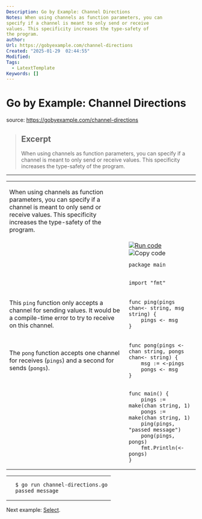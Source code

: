 ```yaml
---
Description: Go by Example: Channel Directions
Notes: When using channels as function parameters, you can
specify if a channel is meant to only send or receive
values. This specificity increases the type-safety of
the program.
author: 
Url: https://gobyexample.com/channel-directions
Created: "2025-01-29  02:44:55"
Modified: 
Tags:
  - LatextTemplate
Keywords: []
---
```


# Go by Example: Channel Directions

source: https://gobyexample.com/channel-directions

> ## Excerpt
> When using channels as function parameters, you can
specify if a channel is meant to only send or receive
values. This specificity increases the type-safety of
the program.

---
<table><tbody><tr><td><p>When using channels as function parameters, you can specify if a channel is meant to only send or receive values. This specificity increases the type-safety of the program.</p></td><td></td></tr><tr><td></td><td><a href="https://go.dev/play/p/mjNJDHwUH4R"><img title="Run code" src="https://gobyexample.com/play.png"></a><img title="Copy code" src="https://gobyexample.com/clipboard.png"><pre><code><span><span><span>package</span> <span>main</span></span></span></code></pre></td></tr><tr><td></td><td><pre><code><span><span><span>import</span> <span>"fmt"</span></span></span></code></pre></td></tr><tr><td><p>This <code>ping</code> function only accepts a channel for sending values. It would be a compile-time error to try to receive on this channel.</p></td><td><pre><code><span><span><span>func</span> <span>ping</span><span>(</span><span>pings</span> <span>chan</span><span>&lt;-</span> <span>string</span><span>,</span> <span>msg</span> <span>string</span><span>)</span> <span>{</span>
</span></span><span><span>    <span>pings</span> <span>&lt;-</span> <span>msg</span>
</span></span><span><span><span>}</span></span></span></code></pre></td></tr><tr><td><p>The <code>pong</code> function accepts one channel for receives (<code>pings</code>) and a second for sends (<code>pongs</code>).</p></td><td><pre><code><span><span><span>func</span> <span>pong</span><span>(</span><span>pings</span> <span>&lt;-</span><span>chan</span> <span>string</span><span>,</span> <span>pongs</span> <span>chan</span><span>&lt;-</span> <span>string</span><span>)</span> <span>{</span>
</span></span><span><span>    <span>msg</span> <span>:=</span> <span>&lt;-</span><span>pings</span>
</span></span><span><span>    <span>pongs</span> <span>&lt;-</span> <span>msg</span>
</span></span><span><span><span>}</span></span></span></code></pre></td></tr><tr><td></td><td><pre><code><span><span><span>func</span> <span>main</span><span>()</span> <span>{</span>
</span></span><span><span>    <span>pings</span> <span>:=</span> <span>make</span><span>(</span><span>chan</span> <span>string</span><span>,</span> <span>1</span><span>)</span>
</span></span><span><span>    <span>pongs</span> <span>:=</span> <span>make</span><span>(</span><span>chan</span> <span>string</span><span>,</span> <span>1</span><span>)</span>
</span></span><span><span>    <span>ping</span><span>(</span><span>pings</span><span>,</span> <span>"passed message"</span><span>)</span>
</span></span><span><span>    <span>pong</span><span>(</span><span>pings</span><span>,</span> <span>pongs</span><span>)</span>
</span></span><span><span>    <span>fmt</span><span>.</span><span>Println</span><span>(</span><span>&lt;-</span><span>pongs</span><span>)</span>
</span></span><span><span><span>}</span></span></span></code></pre></td></tr></tbody></table>

<table><tbody><tr><td></td><td><pre><code><span><span><span>$</span> go run channel-directions.go
</span></span><span><span><span>passed message</span></span></span></code></pre></td></tr></tbody></table>

Next example: [Select](https://gobyexample.com/select).
